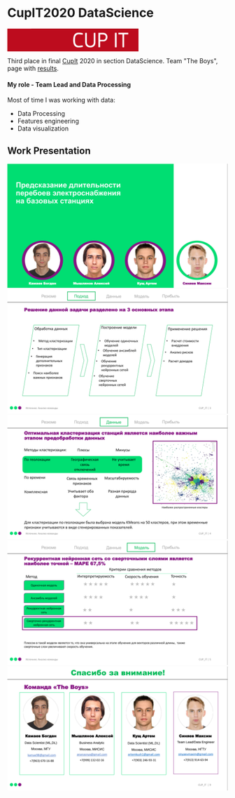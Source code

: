 # CupIT2020 DataScience

<img align="left" src="./media/CupIt_logo.png" width="300" />
<br /><br /><br />

Third place in final [CupIt](https://1.changellenge.com/cup-it) 2020 in section DataScience.
Team "The Boys", page with [results](https://1.changellenge.com/tech-it/online/results).

#### My role - Team Lead and Data Processing
Most of time I was working with data:
  - Data Processing
  - Features engineering
  - Data visualization
## Work Presentation
![intro](./media/intro.png)
![ways to solve](./media/main.png)
![features](./media/features.png)
![model selection](./media/models.png)
![team](./media/team.png)
